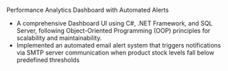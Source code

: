 Performance Analytics Dashboard with Automated Alerts

- A comprehensive Dashboard UI using C#, .NET Framework, and SQL Server, following Object-Oriented Programming (OOP) principles for scalability and maintainability.
- Implemented an automated email alert system that triggers notifications via SMTP server communication when product stock levels fall below predefined thresholds
